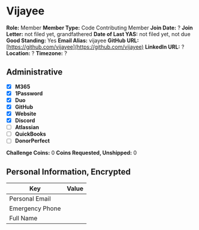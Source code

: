 # Vijayee

**Role:** Member
**Member Type:** Code Contributing Member
**Join Date:** ?
**Join Letter:** not filed yet, grandfathered
**Date of Last YAS:** not filed yet, not due
**Good Standing:** Yes
**Email Alias:** vijayee
**GitHub URL:** [https://github.com/vijayee](https://github.com/vijayee)
**LinkedIn URL:** ?
**Location:** ?
**Timezone:** ?

## Administrative

- [x] **M365**
- [x] **1Password**
- [x] **Duo**
- [x] **GitHub**
- [x] **Website**
- [x] **Discord**
- [ ] **Atlassian**
- [ ] **QuickBooks**
- [ ] **DonorPerfect**

**Challenge Coins:** 0
**Coins Requested, Unshipped:** 0

## Personal Information, Encrypted

| Key             | Value |
| --------------- | ----- |
| Personal Email  |       |
| Emergency Phone |       |
| Full Name       |       |
